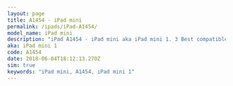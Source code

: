 ```yaml
---
layout: page
title: A1454 - iPad mini
permalink: /ipads/iPad-A1454/
model_name: iPad mini
description: "iPad A1454 - iPad mini aka iPad mini 1. 3 Best compatible iPad cases, pens, chargers and keyboards."
aka: iPad mini 1
code: A1454
date: 2018-06-04T18:12:13.270Z
sim: true
keywords: "iPad mini, A1454, iPad mini 1"
---
```

